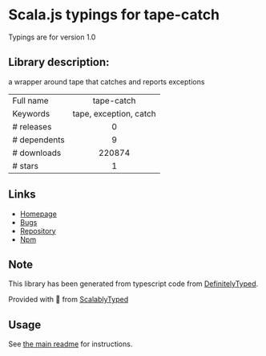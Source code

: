 
# Scala.js typings for tape-catch

Typings are for version 1.0

## Library description:
a wrapper around tape that catches and reports exceptions

|                    |                 |
| ------------------ | :-------------: |
| Full name          | tape-catch |
| Keywords           | tape, exception, catch |
| # releases         | 0 |
| # dependents       | 9 |
| # downloads        | 220874 |
| # stars            | 1 |

## Links
- [Homepage](https://github.com/michaelrhodes/tape-catch)
- [Bugs](https://github.com/michaelrhodes/tape-catch/issues)
- [Repository](https://github.com/michaelrhodes/tape-catch)
- [Npm](https://www.npmjs.com/package/tape-catch)
    


## Note
This library has been generated from typescript code from [DefinitelyTyped](https://definitelytyped.org).

Provided with :purple_heart: from [ScalablyTyped](https://github.com/oyvindberg/ScalablyTyped)

## Usage
See [the main readme](../../readme.md) for instructions.


